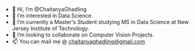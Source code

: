 - 👋 Hi, I’m @ChaitanyaGhadling
- 👀 I’m interested in Data Science.
- 🌱 I’m currently a Master's Student studying MS in Data Science at New Jersey Institute of Technology.
- 💞️ I’m looking to collaborate on Computer Vision Projects. 
- 📫 You can mail me @ chaitanyaghadling@gmail.com

<!---
ChaitanyaGhadling/ChaitanyaGhadling is a ✨ special ✨ repository because its `README.md` (this file) appears on your GitHub profile.
You can click the Preview link to take a look at your changes.
--->
